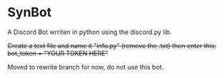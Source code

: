 # SynBot
A Discord Bot wrriten in python using the discord.py lib.

~~Create a text file and name it "info.py" (remove the .txt) then enter this:
bot_token = "YOUR TOKEN HERE"~~

Moved to rewrite branch for now, do not use this bot.
